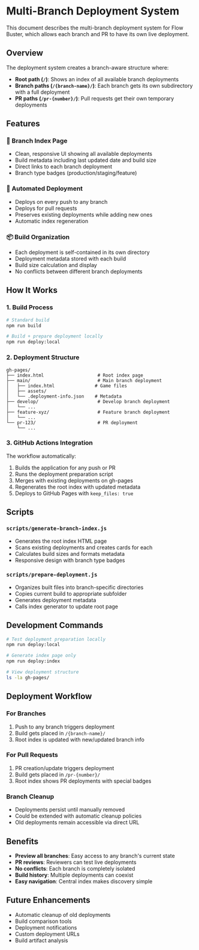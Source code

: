 # Multi-Branch Deployment System

This document describes the multi-branch deployment system for Flow Buster, which allows each branch and PR to have its own live deployment.

## Overview

The deployment system creates a branch-aware structure where:

- **Root path (`/`)**: Shows an index of all available branch deployments
- **Branch paths (`/{branch-name}/`)**: Each branch gets its own subdirectory with a full deployment
- **PR paths (`/pr-{number}/`)**: Pull requests get their own temporary deployments

## Features

### 🌟 Branch Index Page
- Clean, responsive UI showing all available deployments
- Build metadata including last updated date and build size
- Direct links to each branch deployment
- Branch type badges (production/staging/feature)

### 🚀 Automated Deployment
- Deploys on every push to any branch
- Deploys for pull requests
- Preserves existing deployments while adding new ones
- Automatic index regeneration

### 📦 Build Organization
- Each deployment is self-contained in its own directory
- Deployment metadata stored with each build
- Build size calculation and display
- No conflicts between different branch deployments

## How It Works

### 1. Build Process
```bash
# Standard build
npm run build

# Build + prepare deployment locally  
npm run deploy:local
```

### 2. Deployment Structure
```
gh-pages/
├── index.html                    # Root index page
├── main/                         # Main branch deployment
│   ├── index.html               # Game files
│   ├── assets/
│   └── .deployment-info.json    # Metadata
├── develop/                      # Develop branch deployment
│   └── ...
├── feature-xyz/                  # Feature branch deployment
│   └── ...
└── pr-123/                       # PR deployment
    └── ...
```

### 3. GitHub Actions Integration
The workflow automatically:
1. Builds the application for any push or PR
2. Runs the deployment preparation script
3. Merges with existing deployments on gh-pages
4. Regenerates the root index with updated metadata
5. Deploys to GitHub Pages with `keep_files: true`

## Scripts

### `scripts/generate-branch-index.js`
- Generates the root index HTML page
- Scans existing deployments and creates cards for each
- Calculates build sizes and formats metadata
- Responsive design with branch type badges

### `scripts/prepare-deployment.js`
- Organizes built files into branch-specific directories
- Copies current build to appropriate subfolder
- Generates deployment metadata
- Calls index generator to update root page

## Development Commands

```bash
# Test deployment preparation locally
npm run deploy:local

# Generate index page only  
npm run deploy:index

# View deployment structure
ls -la gh-pages/
```

## Deployment Workflow

### For Branches
1. Push to any branch triggers deployment
2. Build gets placed in `/{branch-name}/`
3. Root index is updated with new/updated branch info

### For Pull Requests  
1. PR creation/update triggers deployment
2. Build gets placed in `/pr-{number}/`
3. Root index shows PR deployments with special badges

### Branch Cleanup
- Deployments persist until manually removed
- Could be extended with automatic cleanup policies
- Old deployments remain accessible via direct URL

## Benefits

- **Preview all branches**: Easy access to any branch's current state
- **PR reviews**: Reviewers can test live deployments
- **No conflicts**: Each branch is completely isolated
- **Build history**: Multiple deployments can coexist
- **Easy navigation**: Central index makes discovery simple

## Future Enhancements

- Automatic cleanup of old deployments
- Build comparison tools
- Deployment notifications
- Custom deployment URLs
- Build artifact analysis